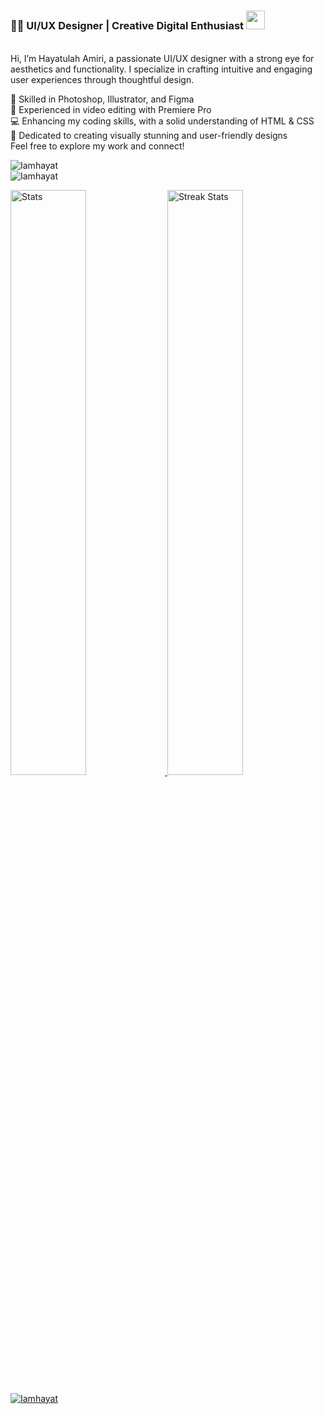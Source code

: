 <h1 align="center">
  <h3>👨‍💻 UI/UX Designer | Creative Digital Enthusiast 
  <img src="https://media.giphy.com/media/hvRJCLFzcasrR4ia7z/giphy.gif" width="30" height="30" />
  </h3> <br />
  Hi, I’m Hayatulah Amiri, a passionate UI/UX designer with a strong eye for aesthetics and functionality. I specialize in crafting intuitive and engaging user experiences through thoughtful design. <br />

🎨 Skilled in Photoshop, Illustrator, and Figma <br />
🎥 Experienced in video editing with Premiere Pro <br />
💻 Enhancing my coding skills, with a solid understanding of HTML & CSS <br />
🚀 Dedicated to creating visually stunning and user-friendly designs <br />
Feel free to explore my work and connect! <br />
</h1>
<p> 
  <img src="https://komarev.com/ghpvc/?username=Iamhayat&label=Profile%20views&color=0e75b6&style=flat" alt="Iamhayat" /> 
  <br/>
  <img src="https://user-badge.committers.top/afghanistan_private/Iamhayat.svg" alt="Iamhayat" /> 
</p>

<!--<img alt="Iamhayat" height="300" src="https://github.com/Iamhayat/Iamhayat/assets/39488910/2dfe081e-5afd-49e6-bff0-af7f0a7f633c">
<br/> --!>
<!--
- 🔭 I’m currently working on Smart friqi company
-->

<a href="https://github-readme-stats.vercel.app">
    <img width="49%" alt="Stats" src="https://github-readme-stats.vercel.app/api?&count_private=true&include_all_commits=true&username=Iamhayat&theme=onedark&custom_title=GitHub+Stats&hide_border=true"/>
    </a>
<a href="https://github-readme-streak-stats.herokuapp.com">
    <img width="49%" alt="Streak Stats" src="https://github-readme-streak-stats.herokuapp.com/?user=Iamhayat&theme=onedark&hide_border=true"/>
  </a>
<p align="left"> 
  <a href="https://github.com/ryo-ma/github-profile-trophy">
    <img src="https://github-profile-trophy.vercel.app/?username=Iamhayat" alt="Iamhayat" />
  </a> 
</p>
 
<!-- 
- ⚡ 𝙵𝚞𝚗 𝚏𝚊𝚌𝚝 : **𝙱𝚎𝚜𝚝 𝙿𝚊𝚛𝚝 𝙾𝚏 𝚃𝚑𝚎 𝙹𝚘𝚞𝚛𝚗𝚎𝚢 𝙸𝚜 : _𝙸𝚝 𝙴𝚗𝚍𝚜._** -->
